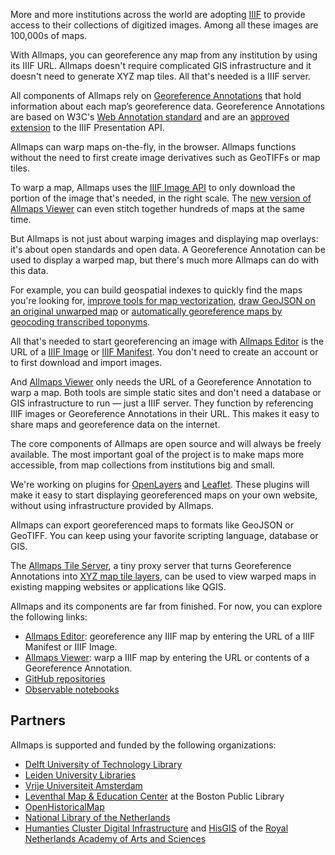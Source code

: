 <script>
  // import { MapMonster } from '@allmaps/ui'

  import Cards from '$lib/components/Cards.svelte'
  import Card from '$lib/components/Card.svelte'
  import About from '$lib/components/About.svelte'
</script>

<Cards>
  <Card title="Works with any IIIF map" src="allmaps-editor.jpg" href="https://editor.allmaps.org/#/collection?url=https%3A%2F%2Fcdm21033.contentdm.oclc.org%2Fiiif%2Finfo%2Fkrt%2F2175%2Fmanifest.json">
    <p>
      More and more institutions across the world are adopting <a href="https://iiif.io/">IIIF</a> to provide access to their collections of digitized images. Among all these images are 100,000s of maps.
    </p>
    <p>
      With Allmaps, you can georeference any map from any institution by using its IIIF URL. Allmaps doesn't require complicated GIS infrastructure and it doesn't need to generate XYZ map tiles. All that's needed is a IIIF server.
    </p>
  </Card>

  <Card title="Built on open standards" src="georef-annotation.jpg" href="https://annotations.allmaps.org/images/e97a79d041525120">
    <p>
      All components of Allmaps rely on <a href="https://iiif.io/api/extension/georef/">Georeference Annotations</a> that hold information about each map’s georeference data. Georeference Annotations are based on W3C's <a href="https://www.w3.org/TR/annotation-model/">Web Annotation standard</a> and are an <a href="https://iiif.io/api/index.html#approved-extensions">approved extension</a> to the IIIF Presentation API.
    </p>
  </Card>

  <Card title="Client-side map warping" src="allmaps-viewer.jpg" href="https://viewer.allmaps.org/#data=data%3Atext%2Fx-url%2Chttps%3A%2F%2Fannotations.allmaps.org%2Fimages%2Fa7afe9a34c3b8633">
    <p>
      Allmaps can warp maps on-the-fly, in the browser. Allmaps functions without the need to first create image derivatives such as GeoTIFFs or map tiles.
    </p>
    <p>
      To warp a map, Allmaps uses the <a href="https://iiif.io/api/image/3.0/#4-image-requests">IIIF Image API</a> to only download the portion of the image that's needed, in the right scale. The <a href="https://viewer.allmaps.org/?url=https%3A%2F%2Fannotations.allmaps.org%2Fmanifests%2Fc390af06ea724803">new version of Allmaps Viewer</a> can even stitch together hundreds of maps at the same time.
    </p>
  </Card>

  <Card title="More than displaying map layers" src="annotorious.jpg" href="https://observablehq.com/@allmaps/allmaps-and-annotorious">
    <p>
    But Allmaps is not just about warping images and displaying map overlays: it's about open standards and open data. A Georeference Annotation can be used to display a warped map, but there's much more Allmaps can do with this data.
    </p>
    <p>
      For example, you can build geospatial indexes to quickly find the maps you're looking for, <a href="https://twitter.com/aboutgeo/status/1408063666176487426">improve tools for map vectorization</a>, <a href="https://observablehq.com/@allmaps/using-allmaps-to-draw-geojson-on-a-iiif-image">draw GeoJSON on an original unwarped map</a> or <a href="https://observablehq.com/@allmaps/georeferencing-a-map-by-transcribing-toponyms">automatically georeference maps by geocoding transcribed toponyms</a>.
    </p>
    <!-- Add section about API, about open data, about using this data in your own tools -->
  </Card>

  <Card title="It's all about the URL" src="allmaps-viewer-url.jpg" href="https://viewer.allmaps.org/?url=https%3A%2F%2Fannotations.allmaps.org%2Fimages%2Fa7afe9a34c3b8633">
    <p>
      All that's needed to start georeferencing an image with <a href="https://editor.allmaps.org/">Allmaps Editor</a> is the URL of a <a href="https://iiif.io/api/image/3.0/#22-image-information-request-uri-syntax">IIIF Image</a> or <a href="https://iiif.io/api/presentation/3.0/#52-manifest">IIIF Manifest</a>. You don't need to create an account or to first download and import images.
    </p>
    <p>
      And <a href="https://viewer.allmaps.org/">Allmaps Viewer</a> only needs the URL of a Georeference Annotation to warp a map. Both tools are simple static sites and don't need a database or GIS infrastructure to run — just a IIIF server. They function by referencing IIIF images or Georeference Annotations in their URL. This makes it easy to share maps and georeference data on the internet.
    </p>
  </Card>

  <Card title="Open source components" src="github.jpg" href="https://github.com/allmaps">
    <p>
      The core components of Allmaps are open source and will always be freely available. The most important goal of the project is to make maps more accessible, from map collections from institutions big and small.
    </p>
    <p>
      We're working on plugins for <a href="https://openlayers.org/">OpenLayers</a> and <a href="https://leafletjs.com/">Leaflet</a>. These plugins will make it easy to start displaying georeferenced maps on your own website, without using infrastructure provided by Allmaps.
    </p>
  </Card>

  <Card title="Not just the browser" src="qgis.jpg" href="https://observablehq.com/@allmaps/allmaps-tile-server">
    <p>
      Allmaps can export georeferenced maps to formats like GeoJSON or GeoTIFF. You can keep using your favorite scripting language, database or GIS.
    </p>
    <p>
      The <a href="https://observablehq.com/@allmaps/allmaps-tile-server">Allmaps Tile Server</a>, a tiny proxy server that turns Georeference Annotations into <a href="https://en.wikipedia.org/wiki/Tiled_web_map">XYZ map tile layers</a>, can be used to view warped maps in existing mapping websites or applications like QGIS.
    </p>
  </Card>
</Cards>

<About />

<article class="prose m-auto">

Allmaps and its components are far from finished. For now, you can explore the following links:

- <a href="https://editor.allmaps.org/">Allmaps Editor</a>: georeference any IIIF map by entering the URL of a IIIF Manifest or IIIF Image.
- <a href="https://viewer.allmaps.org/">Allmaps Viewer</a>: warp a IIIF map by entering the URL or contents of a Georeference Annotation.
- <a href="https://github.com/allmaps">GitHub repositories</a>
- <a href="https://observablehq.com/@allmaps">Observable notebooks</a>

## Partners

Allmaps is supported and funded by the following organizations:

- <a href="https://heritage.tudelft.nl/">Delft University of Technology Library</a>
- <a href="https://www.library.universiteitleiden.nl/">Leiden University Libraries</a>
- <a href="https://geoplaza.vu.nl/cms/">Vrije Universiteit Amsterdam</a>
- <a href="https://www.leventhalmap.org/">Leventhal Map & Education Center</a> at the Boston Public Library
- <a href="https://openhistoricalmap.org/">OpenHistoricalMap</a>
- <a href="https://www.kb.nl/en">National Library of the Netherlands</a>
- <a href="https://di.huc.knaw.nl/">Humanties Cluster Digital Infrastructure</a> and <a href="https://hisgis.nl/">HisGIS</a> of the
  <a href="https://www.knaw.nl/en">Royal Netherlands Academy of Arts and Sciences</a>

</article>
<!--
<div class="p-4 pt-10 flex justify-end bottom-0">
  <MapMonster>
    <div>
      If you think Allmaps can be useful for your institution or if you have questions about the project, you can <a href="mailto:hello@allmaps.org">send us an email</a>.
    </div>
  </MapMonster>
</div> -->
